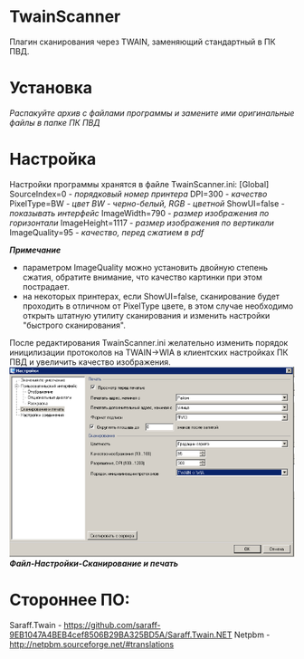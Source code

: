 # TwainScanner
Плагин сканирования через TWAIN, заменяющий стандартный в ПК ПВД.

# Установка
*Распакуйте архив с файлами программы и замените ими оригинальные файлы в папке ПК ПВД*

# Настройка
Настройки программы хранятся в файле TwainScanner.ini:
[Global]
SourceIndex=0 - *порядковый номер принтера*
DPI=300 - *качество*
PixelType=BW - *цвет BW - черно-белый, RGB - цветной*
ShowUI=false - *показывать интерфейс*
ImageWidth=790 - *размер изображения по горизонтали*
ImageHeight=1117 - *размер изображения по вертикали*
ImageQuality=95 - *качество, перед сжатием в pdf*

***Примечание***
- параметром ImageQuality можно установить двойную степень сжатия, обратите внимание, что качество картинки при этом пострадает.
- на некоторых принтерах, если ShowUI=false, сканирование будет проходить в отличном от PixelType цвете, в этом случае необходимо открыть штатную утилиту сканирования и изменить настройки "быстрого сканирования".

После редактирования TwainScanner.ini желательно изменить порядок иницилизации протоколов на TWAIN->WIA в клиентских настройках ПК ПВД и  увеличить качество изображения.
![](https://github.com/2bite/TwainScanner/raw/master/Screenshot_1.png)
***Файл-Настройки-Сканирование и печать***

# Стороннее ПО:
Saraff.Twain - https://github.com/saraff-9EB1047A4BEB4cef8506B29BA325BD5A/Saraff.Twain.NET
Netpbm - http://netpbm.sourceforge.net/#translations
